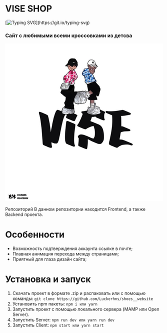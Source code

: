 # VISE SHOP
[![Typing SVG](https://readme-typing-svg.herokuapp.com?font=&weight=900&pause=1000&color=00DDF7&random=false&width=600&height=100&lines=%D0%9D%D0%B0%D1%88+%D0%BF%D0%B5%D1%80%D1%81%D0%BE%D0%BD%D0%B0%D0%BB%D1%8C%D0%BD%D1%8B%D0%B9+%D1%81%D0%B0%D0%B9%D1%82+%D0%B4%D0%BB%D1%8F+%D0%BF%D1%80%D0%BE%D0%B4%D0%B0%D0%B6%D0%B8+%D0%BE%D0%B1%D1%83%D0%B2%D0%B8!)](https://git.io/typing-svg)
<h3>Сайт с любимыми всеми кроссовками из детсва</h3>

![image](./logo.jpg)

Репозиторий
В данном репозитории находится Frontend, а также Backend  проекта.

# Особенности
  - Возможность подтверждения аккаунта ссылке в почте;
  - Плавная анимация перехода между страницами;
  - Приятный для глаза дизайн сайта;

# Установка и запуск
  1. Скачать проект в формате .zip и распаковать или с помощью команды:
```git clone https://github.com/Luckerhns/shoes__website```
  2. Установить npm пакеты:
```npm i или yarn```
  3. Запустить проект с помощью локального сервера (MAMP или Open Server).
  4. Запустить Server:
```npm run dev или yarn run dev```
  5. Запустить Client:
```npm start или yarn start```


